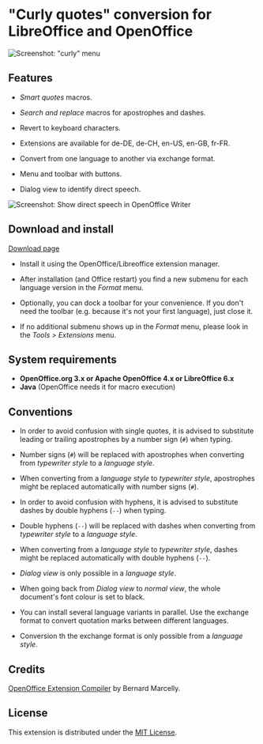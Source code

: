 # "Curly quotes" conversion for LibreOffice and OpenOffice

![Screenshot: "curly" menu](https://raw.githubusercontent.com/peter88213/curly/master/docs/Screenshots/Menu-en.png)

## Features

* _Smart quotes_ macros.

* _Search and replace_ macros for apostrophes and dashes.

* Revert to keyboard characters.

* Extensions are available for de-DE, de-CH, en-US, en-GB, fr-FR.

* Convert from one language to another via exchange format.

* Menu and toolbar with buttons.

* Dialog view to identify direct speech.

![Screenshot: Show direct speech in OpenOffice Writer](https://raw.githubusercontent.com/peter88213/curly/master/docs/Screenshots/DirectSpeech-en.png)

## Download and install

[Download page](https://github.com/peter88213/curly/releases/latest)

* Install it using the OpenOffice/Libreoffice extension manager.

* After installation (and Office restart) you find a new submenu for each language version in the *Format* menu.

* Optionally, you can dock a toolbar for your convenience. If you don't need the toolbar (e.g. because it's not your first language), just close it.

* If no additional submenu shows up in the *Format* menu, please look in the *Tools > Extensions* menu.

## System requirements

* __OpenOffice.org 3.x or Apache OpenOffice 4.x or LibreOffice 6.x__
* __Java__ (OpenOffice needs it for macro execution)

## Conventions

* In order to avoid confusion with single quotes, it is advised to substitute leading or trailing apostrophes by a number sign (`#`) when typing.

* Number signs (`#`) will be replaced with apostrophes when converting from  _typewriter style_  to a  _language style_.

* When converting from a  _language style_  to  _typewriter style_, apostrophes might be replaced automatically with number signs (`#`). 

* In order to avoid confusion with hyphens, it is advised to substitute dashes by double hyphens (`--`) when typing.

* Double hyphens (`--`) will be replaced with dashes when converting from  _typewriter style_  to a  _language style_.

* When converting from a  _language style_  to  _typewriter style_, dashes might be replaced automatically with double hyphens (`--`). 

*  _Dialog view_  is only possible in a  _language style_.

* When going back from  _Dialog view_  to  _normal view_, the whole document's font colour is set to black. 

* You can install several language variants in parallel. Use the exchange format to convert quotation marks between different languages.

* Conversion th the exchange format is only possible from a  _language style_.

## Credits

[OpenOffice Extension Compiler](https://wiki.openoffice.org/wiki/Extensions_Packager#Extension_Compiler) by Bernard Marcelly.

## License

This extension is distributed under the [MIT License](http://www.opensource.org/licenses/mit-license.php).